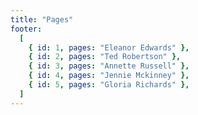 ```yaml
---
title: "Pages"
footer:
  [
    { id: 1, pages: "Eleanor Edwards" },
    { id: 2, pages: "Ted Robertson" },
    { id: 3, pages: "Annette Russell" },
    { id: 4, pages: "Jennie Mckinney" },
    { id: 5, pages: "Gloria Richards" },
  ]
---
```

